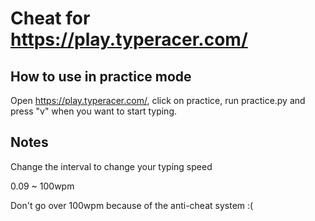 # Cheat for https://play.typeracer.com/
 
## How to use in practice mode
Open https://play.typeracer.com/, click on practice, run practice.py and press "v" when you want to start typing.

## Notes
Change the interval to change your typing speed

0.09 ~ 100wpm

Don't go over 100wpm because of the anti-cheat system :(
